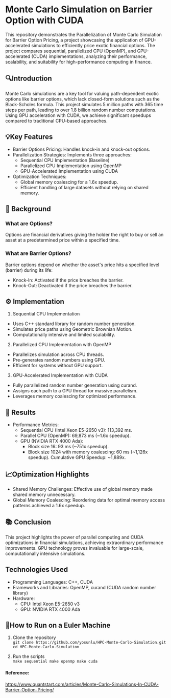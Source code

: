 # Monte Carlo Simulation on Barrier Option with CUDA  

This repository demonstrates the Parallelization of Monte Carlo Simulation for Barrier Option Pricing, a project showcasing the application of GPU-accelerated simulations to efficiently price exotic financial options. The project compares sequential, parallelized CPU (OpenMP), and GPU-accelerated (CUDA) implementations, analyzing their performance, scalability, and suitability for high-performance computing in finance.

## 🔍Introduction
Monte Carlo simulations are a key tool for valuing path-dependent exotic options like barrier options, which lack closed-form solutions such as the Black-Scholes formula. This project simulates 5 million paths with 365 time steps per path, leading to over 1.8 billion random number computations. Using GPU acceleration with CUDA, we achieve significant speedups compared to traditional CPU-based approaches.

## 💡Key Features
- Barrier Options Pricing: Handles knock-in and knock-out options.
- Parallelization Strategies: Implements three approaches:
  - Sequential CPU Implementation (Baseline)
  - Parallelized CPU Implementation using OpenMP
  - GPU-Accelerated Implementation using CUDA
- Optimization Techniques:
  - Global memory coalescing for a 1.6x speedup.
  - Efficient handling of large datasets without relying on shared memory.

## 📜 Background
### What are Options?
Options are financial derivatives giving the holder the right to buy or sell an asset at a predetermined price within a specified time.
### What are Barrier Options?
Barrier options depend on whether the asset's price hits a specified level (barrier) during its life:
- Knock-In: Activated if the price breaches the barrier.
- Knock-Out: Deactivated if the price breaches the barrier.

## ⚙️ Implementation
1. Sequential CPU Implementation
- Uses C++ standard library <random> for random number generation.
- Simulates price paths using Geometric Brownian Motion.
- Computationally intensive and limited scalability.
2. Parallelized CPU Implementation with OpenMP
- Parallelizes simulation across CPU threads.
- Pre-generates random numbers using GPU.
- Efficient for systems without GPU support.
3. GPU-Accelerated Implementation with CUDA
- Fully parallelized random number generation using curand.
- Assigns each path to a GPU thread for massive parallelism.
- Leverages memory coalescing for optimized performance.

## 🚀 Results
- Performance Metrics:
  - Sequential CPU (Intel Xeon E5-2650 v3): 113,392 ms.
  - Parallel CPU (OpenMP): 69,873 ms (~1.6x speedup).
  - GPU (NVIDIA RTX 4000 Ada):
    - Block size 16: 93 ms (~751x speedup).
    - Block size 1024 with memory coalescing: 60 ms (~1,126x speedup).
Cumulative GPU Speedup: ~1,889x.

## 📈Optimization Highlights
- Shared Memory Challenges: Effective use of global memory made shared memory unnecessary.
- Global Memory Coalescing: Reordering data for optimal memory access patterns achieved a 1.6x speedup.


## 📚 Conclusion
This project highlights the power of parallel computing and CUDA optimizations in financial simulations, achieving extraordinary performance improvements. GPU technology proves invaluable for large-scale, computationally intensive simulations.

## Technologies Used
- Programming Languages: C++, CUDA
- Frameworks and Libraries: OpenMP, curand (CUDA random number library)
- Hardware:
  - CPU: Intel Xeon E5-2650 v3
  - GPU: NVIDIA RTX 4000 Ada

## 🧪How to Run on a Euler Machine
1. Clone the repository  
``
git clone https://github.com/yosunlu/HPC-Monte-Carlo-Simulation.git
cd HPC-Monte-Carlo-Simulation
``

3. Run the scripts  
``
make sequential
make openmp
make cuda
``

#### Reference:
https://www.quantstart.com/articles/Monte-Carlo-Simulations-In-CUDA-Barrier-Option-Pricing/
